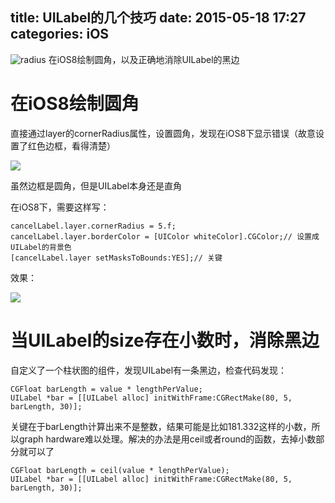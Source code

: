 title: UILabel的几个技巧
date: 2015-05-18 17:27
categories: iOS 
---
![radius](http://pic.kyfxbl.com/a15.jpg)
在iOS8绘制圆角，以及正确地消除UILabel的黑边
<!--more-->

# 在iOS8绘制圆角

直接通过layer的cornerRadius属性，设置圆角，发现在iOS8下显示错误（故意设置了红色边框，看得清楚）

![](http://pic.kyfxbl.com/radius1.jpg)

虽然边框是圆角，但是UILabel本身还是直角

在iOS8下，需要这样写：

```
cancelLabel.layer.cornerRadius = 5.f;
cancelLabel.layer.borderColor = [UIColor whiteColor].CGColor;// 设置成UILabel的背景色
[cancelLabel.layer setMasksToBounds:YES];// 关键
```
效果：

![](http://pic.kyfxbl.com/radius2.jpg)

# 当UILabel的size存在小数时，消除黑边

自定义了一个柱状图的组件，发现UILabel有一条黑边，检查代码发现：

```
CGFloat barLength = value * lengthPerValue;
UILabel *bar = [[UILabel alloc] initWithFrame:CGRectMake(80, 5, barLength, 30)];
```

关键在于barLength计算出来不是整数，结果可能是比如181.332这样的小数，所以graph hardware难以处理。解决的办法是用ceil或者round的函数，去掉小数部分就可以了

```
CGFloat barLength = ceil(value * lengthPerValue);
UILabel *bar = [[UILabel alloc] initWithFrame:CGRectMake(80, 5, barLength, 30)];
```
